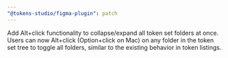 ```yaml
---
"@tokens-studio/figma-plugin": patch
---
```


Add Alt+click functionality to collapse/expand all token set folders at once. Users can now Alt+click (Option+click on Mac) on any folder in the token set tree to toggle all folders, similar to the existing behavior in token listings.

